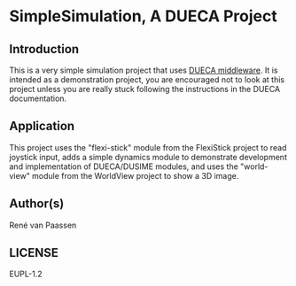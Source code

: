 # SimpleSimulation, A DUECA Project

## Introduction

This is a very simple simulation project that uses [DUECA
middleware](https://github.com/dueca/dueca). It is intended as a
demonstration project, you are encouraged not to look at this project
unless you are really stuck following the instructions in the DUECA
documentation.

## Application

This project uses the "flexi-stick" module from the FlexiStick project
to read joystick input, adds a simple dynamics module to demonstrate
development and implementation of DUECA/DUSIME modules, and uses the
"world-view" module from the WorldView project to show a 3D image.

## Author(s)

René van Paassen

## LICENSE

EUPL-1.2


